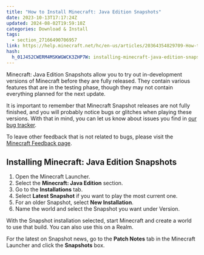 ```yaml
---
title: "How to Install Minecraft: Java Edition Snapshots"
date: 2023-10-13T17:17:24Z
updated: 2024-08-02T19:59:10Z
categories: Download & Install
tags:
  - section_27166490706957
link: https://help.minecraft.net/hc/en-us/articles/20364354829709-How-to-Install-Minecraft-Java-Edition-Snapshots
hash:
  h_01J452CWERM4MSKWGWCK3ZHP7W: installing-minecraft-java-edition-snapshots
---
```


Minecraft: Java Edition Snapshots allow you to try out in-development versions of Minecraft before they are fully released. They contain various features that are in the testing phase, though they may not contain everything planned for the next update.

It is important to remember that Minecraft Snapshot releases are not fully finished, and you will probably notice bugs or glitches when playing these versions. With that in mind, you can let us know about issues you find in [our bug tracker](https://minecraft.net/en-us/bugs/pc/).

To leave other feedback that is not related to bugs, please visit the [Minecraft Feedback page](https://feedback.minecraft.net/hc/en-us).

## Installing Minecraft: Java Edition Snapshots

1.  Open the Minecraft Launcher.
2.  Select the **Minecraft: Java Edition** section.
3.  Go to the **Installations** tab.
4.  Select **Latest Snapshot** if you want to play the most current one.
5.  For an older Snapshot, select **New Installation**.
6.  Name the world and select the Snapshot you want under Version.

With the Snapshot installation selected, start Minecraft and create a world to use that build. You can also use this on a Realm.

For the latest on Snapshot news, go to the **Patch Notes** tab in the Minecraft Launcher and click the **Snapshots** box.
